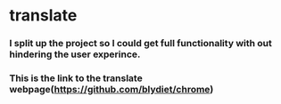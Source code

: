 # translate
### I split up the project so I could get full functionality with out hindering the user experince. 
### This is the link to the translate webpage(https://github.com/blydiet/chrome)
